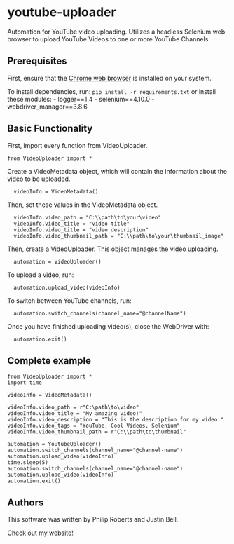 # youtube-uploader
  Automation for YouTube video uploading. Utilizes a headless Selenium web browser to upload YouTube Videos to one or more YouTube Channels.
## Prerequisites
  First, ensure that the [Chrome web browser](https://www.google.com/chrome/) is installed on your system.

  To install dependencies, run:
  `pip install -r requirements.txt`
  or install these modules:
    - logger==1.4
    - selenium==4.10.0
    - webdriver_manager==3.8.6

  ## Basic Functionality
  First, import every function from VideoUploader.
  ```
  from VideoUploader import *
  ```
  Create a VideoMetadata object, which will contain the information about the video to be uploaded.
  ```
    videoInfo = VideoMetadata()
  ```
  Then, set these values in the VideoMetadata object.
  ```
    videoInfo.video_path = "C:\\path\to\your\video"
    videoInfo.video_title = "video title"
    videoInfo.video_title = "video description"
    videoInfo.video_thumbnail_path = "C:\\path\to\your\thumbnail_image"
  ```
  Then, create a VideoUploader. This object manages the video uploading.
  ```
    automation = VideoUploader()
  ```
  To upload a video, run:
  ```
    automation.upload_video(videoInfo)
  ```
  To switch between YouTube channels, run:
  ```
    automation.switch_channels(channel_name="@channelName")
  ```
  Once you have finished uploading video(s), close the WebDriver with:
  ```
    automation.exit()
  ```
  ## Complete example
  ```
  from VideoUploader import *
  import time

  videoInfo = VideoMetadata()

  videoInfo.video_path = r"C:\path\to\video"
  videoInfo.video_title = "My amazing video!"
  videoInfo.video_description = "This is the description for my video."
  videoInfo.video_tags = "YouTube, Cool Videos, Selenium"
  videoInfo.video_thumbnail_path = r"C:\\path\to\thumbnail"

  automation = YoutubeUploader()
  automation.switch_channels(channel_name="@channel-name")
  automation.upload_video(videoInfo)
  time.sleep(5)
  automation.switch_channels(channel_name="@channel-name")
  automation.upload_video(videoInfo)
  automation.exit()
  ```
  ## Authors
  This software was written by Philip Roberts and Justin Bell.

  [Check out my website!](http://philip.roberts.ws/)